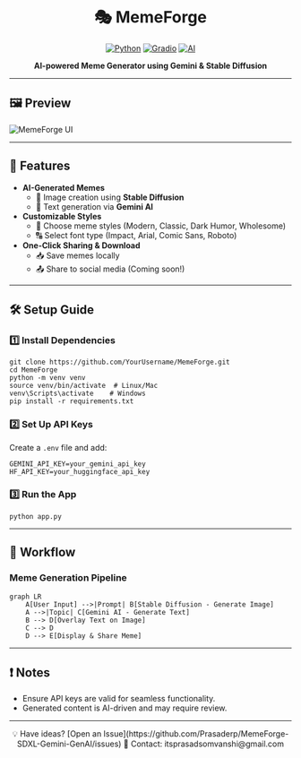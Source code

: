 <div align="center">

# 🎭 MemeForge

[![Python](https://img.shields.io/badge/Python-3.10%2B-blue)](https://python.org)
[![Gradio](https://img.shields.io/badge/UI-Gradio-0085FF)](https://gradio.app)
[![AI](https://img.shields.io/badge/AI-Gemini%20%2B%20Stable%20Diffusion-red)](https://huggingface.co/stabilityai)

**AI-powered Meme Generator using Gemini & Stable Diffusion**

</div>

---

## 🖼️ Preview
![MemeForge UI](https://github.com/Prasaderp/Real-Time-Emotion-Analytics-System-using-OpenCV/blob/master/Preview.png)

---

## 🚀 Features
- **AI-Generated Memes**
  - 📸 Image creation using **Stable Diffusion**
  - 🤖 Text generation via **Gemini AI**
- **Customizable Styles**
  - 🎨 Choose meme styles (Modern, Classic, Dark Humor, Wholesome)
  - 🔠 Select font type (Impact, Arial, Comic Sans, Roboto)
- **One-Click Sharing & Download**
  - 📥 Save memes locally
  - 📤 Share to social media (Coming soon!)

---

## 🛠️ Setup Guide

### 1️⃣ Install Dependencies
```
git clone https://github.com/YourUsername/MemeForge.git
cd MemeForge
python -m venv venv
source venv/bin/activate  # Linux/Mac
venv\Scripts\activate    # Windows
pip install -r requirements.txt
```

### 2️⃣ Set Up API Keys
Create a `.env` file and add:
```
GEMINI_API_KEY=your_gemini_api_key
HF_API_KEY=your_huggingface_api_key
```

### 3️⃣ Run the App
```
python app.py
```

---

## 📌 Workflow
### Meme Generation Pipeline
```
graph LR
    A[User Input] -->|Prompt| B[Stable Diffusion - Generate Image]
    A -->|Topic| C[Gemini AI - Generate Text]
    B --> D[Overlay Text on Image]
    C --> D
    D --> E[Display & Share Meme]
```

---

## ❗ Notes
- Ensure API keys are valid for seamless functionality.
- Generated content is AI-driven and may require review.

---

<div align="center">
💡 Have ideas? [Open an Issue](https://github.com/Prasaderp/MemeForge-SDXL-Gemini-GenAI/issues)  
📩 Contact: itsprasadsomvanshi@gmail.com
</div>
